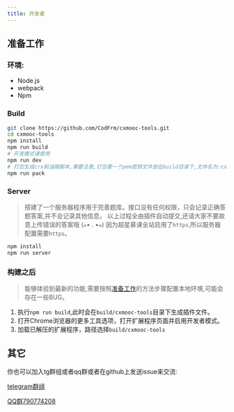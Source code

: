 ```yaml
---
title: 开发者
---
```


## 准备工作

### 环境:
* Node.js
* webpack
* Npm

### Build
```bash
git clone https://github.com/CodFrm/cxmooc-tools.git
cd cxmooc-tools
npm install
npm run build
# 开发模式请使用
npm run dev
# 打包生成crx和油猴脚本,需要注意,打包要一个pem密钥文件放在build目录下,文件名为:cxmooc-tools.pem(手动打包一次chrome浏览器会生成)
npm run pack
```

### Server
> 搭建了一个服务器程序用于完善题库。接口没有任何权限，只会记录正确答题答案,并不会记录其他信息。
> 以上过程全由插件自动提交,还请大家不要故意上传错误的答案哦 (๑• . •๑)
> 因为超星慕课全站启用了`https`,所以服务器配置需要`https`。

```bash
npm install
npm run server
```
### 构建之后
> 能够体验到最新的功能,需要按照[准备工作](#准备工作)的方法步骤配置本地环境,可能会存在一些BUG。

1. 执行`npm run build`,此时会在`build/cxmooc-tools`目录下生成插件文件。
2. 打开Chrome浏览器的更多工具选项，打开扩展程序页面并启用开发者模式。
3. 加载已解压的扩展程序，路径选择`build/cxmooc-tools`

## 其它
你也可以加入tg群组或者qq群或者在github上发送issue来交流:

[telegram群组](https://t.me/joinchat/MHU8Gg2fP3Q51HLY2wqmQA)

[QQ群790774208](https://jq.qq.com/?_wv=1027&k=5e10NSV)
